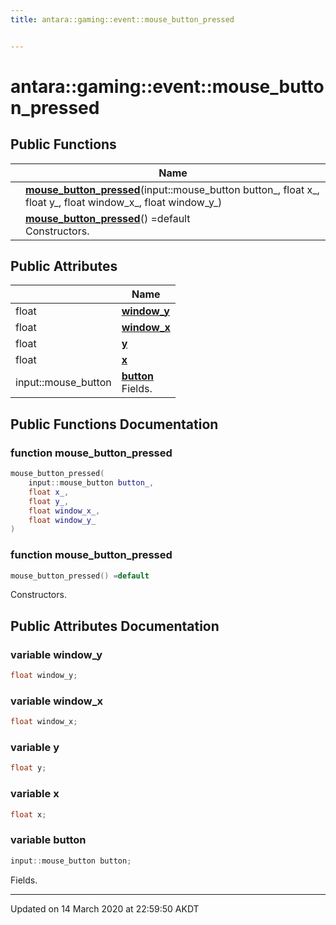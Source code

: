 ```yaml
---
title: antara::gaming::event::mouse_button_pressed


---
```


# antara::gaming::event::mouse_button_pressed















## Public Functions

|                | Name           |
| -------------- | -------------- |
|  | **[mouse_button_pressed](Classes/structantara_1_1gaming_1_1event_1_1mouse__button__pressed.md#function-mouse_button_pressed)**(input::mouse_button button_, float x_, float y_, float window_x_, float window_y_)  |
|  | **[mouse_button_pressed](Classes/structantara_1_1gaming_1_1event_1_1mouse__button__pressed.md#function-mouse_button_pressed)**() =default <br>Constructors.  |


## Public Attributes

|                | Name           |
| -------------- | -------------- |
| float | **[window_y](Classes/structantara_1_1gaming_1_1event_1_1mouse__button__pressed.md#variable-window_y)**  |
| float | **[window_x](Classes/structantara_1_1gaming_1_1event_1_1mouse__button__pressed.md#variable-window_x)**  |
| float | **[y](Classes/structantara_1_1gaming_1_1event_1_1mouse__button__pressed.md#variable-y)**  |
| float | **[x](Classes/structantara_1_1gaming_1_1event_1_1mouse__button__pressed.md#variable-x)**  |
| input::mouse_button | **[button](Classes/structantara_1_1gaming_1_1event_1_1mouse__button__pressed.md#variable-button)** <br>Fields.  |










## Public Functions Documentation

### function mouse_button_pressed

```cpp
mouse_button_pressed(
    input::mouse_button button_,
    float x_,
    float y_,
    float window_x_,
    float window_y_
)
```




























### function mouse_button_pressed

```cpp
mouse_button_pressed() =default
```

Constructors. 





























## Public Attributes Documentation

### variable window_y

```cpp
float window_y;
```




























### variable window_x

```cpp
float window_x;
```




























### variable y

```cpp
float y;
```




























### variable x

```cpp
float x;
```




























### variable button

```cpp
input::mouse_button button;
```

Fields. 































-------------------------------

Updated on 14 March 2020 at 22:59:50 AKDT